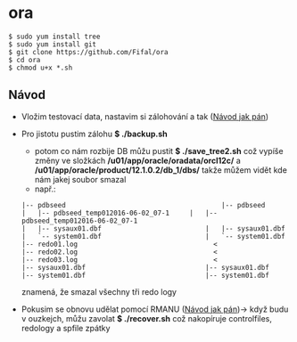 # ora

```
$ sudo yum install tree
$ sudo yum install git
$ git clone https://github.com/Fifal/ora
$ cd ora
$ chmod u+x *.sh
```
## Návod
* Vložim testovací data, nastavim si zálohování a tak ([Návod jak pán](https://github.com/Vrbikk/ora/blob/master/oracle_is_life.txt))
* Pro jistotu pustim zálohu **$ ./backup.sh**
  - potom co nám rozbije DB můžu pustit **$ ./save_tree2.sh** což vypíše změny ve složkách **/u01/app/oracle/oradata/orcl12c/** a **/u01/app/oracle/product/12.1.0.2/db_1/dbs/** takže můžem vidět kde nám jakej soubor smazal
  - např.:
  ```
  |-- pdbseed				                        |-- pdbseed
  |   |-- pdbseed_temp012016-06-02_07-1	    |   |-- pdbseed_temp012016-06-02_07-1
  |   |-- sysaux01.dbf			                |   |-- sysaux01.dbf
  |   `-- system01.dbf			                |   `-- system01.dbf
  |-- redo01.log			                      <
  |-- redo02.log			                      <
  |-- redo03.log			                      <
  |-- sysaux01.dbf			                    |-- sysaux01.dbf
  |-- system01.dbf			                    |-- system01.dbf
  ```
    znamená, že smazal všechny tři redo logy


* Pokusim se obnovu udělat pomocí RMANU ([Návod jak pán](https://github.com/Vrbikk/ora/blob/master/oracle_is_life.txt))-> když budu v ouzkejch, můžu zavolat **$ ./recover.sh** což nakopíruje controlfiles, redology a spfile zpátky

